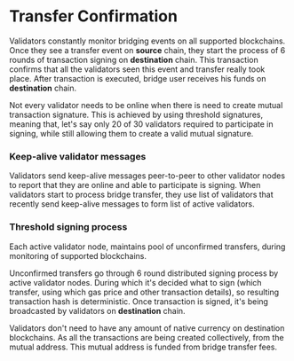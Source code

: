 # Transfer Confirmation

Validators constantly monitor bridging events on all supported blockchains. Once they see a transfer event on **source** chain, they start the process of 6 rounds of transaction signing on **destination** chain. This transaction confirms that all the validators seen this event and transfer really took place. After transaction is executed, bridge user receives his funds on **destination** chain.

Not every validator needs to be online when there is need to create mutual transaction signature. This is achieved by using threshold signatures, meaning that, let's say only 20 of 30 validators required to participate in signing, while still allowing them to create a valid mutual signature.

### Keep-alive validator messages

Validators send keep-alive messages peer-to-peer to other validator nodes to report that they are online and able to participate is signing. When validators start to process bridge transfer, they use list of validators that recently send keep-alive messages to form list of active validators.

### Threshold signing process

Each active validator node, maintains pool of unconfirmed transfers, during monitoring of supported blockchains.

Unconfirmed transfers go through 6 round distributed signing process by active validator nodes. During which it's decided what to sign (which transfer, using which gas price and other transaction details), so resulting transaction hash is deterministic. Once transaction is signed, it's being broadcasted by validators on **destination** chain.

Validators don't need to have any amount of native currency on destination blockchains. As all the transactions are being created collectively, from the mutual address. This mutual address is funded from bridge transfer fees.
